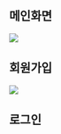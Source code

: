 <h2>메인화면</h2>
<img src="https://github.com/user-attachments/assets/caf2de3a-8598-45c1-9313-d05dfb0234e8">
</br>
<h2>회원가입</h2>
<img src="https://github.com/user-attachments/assets/be70006d-36cb-4284-b9f4-a09c1a1da027">
</br>
<h2>로그인</h2>

